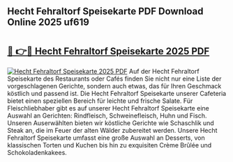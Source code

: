## Hecht Fehraltorf Speisekarte PDF Download Online 2025 uf619

# <h2><a href="http://gc9m4mw.nevu.top/?p=Hecht+Fehraltorf+Speisekarte">🔗 👉🔴 Hecht Fehraltorf Speisekarte 2025 PDF</a></h2>

[![Hecht Fehraltorf Speisekarte 2025 PDF](https://i.imgur.com/dBaPXMq.png)](http://gc9m4mw.nevu.top/?p=Hecht+Fehraltorf+Speisekarte)
Auf der Hecht Fehraltorf Speisekarte des Restaurants oder Cafés finden Sie nicht nur eine Liste der vorgeschlagenen Gerichte, sondern auch etwas, das für Ihren Geschmack köstlich und passend ist. Die Hecht Fehraltorf Speisekarte unserer Cafeteria bietet einen speziellen Bereich für leichte und frische Salate. Für Fleischliebhaber gibt es auf unserer Hecht Fehraltorf Speisekarte eine Auswahl an Gerichten: Rindfleisch, Schweinefleisch, Huhn und Fisch. Unseren Auserwählten bieten wir köstliche Gerichte wie Schaschlik und Steak an, die im Feuer der alten Wälder zubereitet werden. Unsere Hecht Fehraltorf Speisekarte umfasst eine große Auswahl an Desserts, von klassischen Torten und Kuchen bis hin zu exquisiten Crème Brûlée und Schokoladenkakees.

